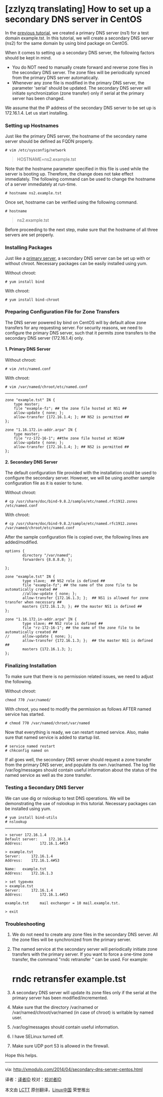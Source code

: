 [zzlyzq translating]
How to set up a secondary DNS server in CentOS
================================================================================
In the [previous tutorial][1], we created a primary DNS server (ns1) for a test domain example.tst. In this tutorial, we will create a secondary DNS server (ns2) for the same domain by using bind package on CentOS.

When it comes to setting up a secondary DNS server, the following factors should be kept in mind.

- You do NOT need to manually create forward and reverse zone files in the secondary DNS server. The zone files will be periodically synced from the primary DNS server automatically.
- Whenever any zone file is modified in the primary DNS server, the parameter 'serial' should be updated. The secondary DNS server will initiate synchronization (zone transfer) only if serial at the primary server has been changed. 

We assume that the IP address of the secondary DNS server to be set up is 172.16.1.4. Let us start installing.

### Setting up Hostnames ###

Just like the primary DNS server, the hostname of the secondary name server should be defined as FQDN properly.

    # vim /etc/sysconfig/network

> HOSTNAME=ns2.example.tst

Note that the hostname parameter specified in this file is used while the server is booting up. Therefore, the change does not take effect immediately. The following command can be used to change the hostname of a server immediately at run-time.

    # hostname ns2.example.tst

Once set, hostname can be verified using the following command.

    # hostname

> ns2.example.tst

Before proceeding to the next step, make sure that the hostname of all three servers are set properly.

### Installing Packages ###

Just like a [primary server][2], a secondary DNS server can be set up with or without chroot. Necessary packages can be easily installed using yum.

Without chroot:

    # yum install bind

With chroot:

    # yum install bind-chroot

### Preparing Configuration File for Zone Transfers ###

The DNS server powered by bind on CentOS will by default allow zone transfers for any requesting server. For security reasons, we need to configure the primary DNS server, such that it permits zone transfers to the secondary DNS server (172.16.1.4) only.

#### 1. Primary DNS Server ####

Without chroot:

    # vim /etc/named.conf

With chroot:

    # vim /var/named/chroot/etc/named.conf
	
----------

    zone "example.tst" IN {
        type master;
        file "example-fz"; ## the zone file hosted at NS1 ##
        allow-update { none; };
        allow-transfer {172.16.1.4; }; ## NS2 is permitted ##
    };
 
    zone "1.16.172.in-addr.arpa" IN {
        type master;
        file "rz-172-16-1"; ##the zone file hosted at NS1##
        allow-update { none; };
        allow-transfer {172.16.1.4; }; ## NS2 is permitted ##
    };

#### 2. Secondary DNS Server ####

The default configuration file provided with the installation could be used to configure the secondary server. However, we will be using another sample configuration file as it is easier to tune.

Without chroot:

    # cp /usr/share/doc/bind-9.8.2/sample/etc/named.rfc1912.zones /etc/named.conf

With chroot:

    # cp /usr/share/doc/bind-9.8.2/sample/etc/named.rfc1912.zones /var/named/chroot/etc/named.conf

After the sample configuration file is copied over, the following lines are added/modified.
	
    options {
            directory "/var/named";
            forwarders {8.8.8.8; };
 
    };
 
    zone "example.tst" IN {
            type slave;  ## NS2 role is defined ##
            file "example-fz"; ## the name of the zone file to be automatically created ##
            //allow-update { none; };
            allow-transfer {172.16.1.3; };  ## NS1 is allowed for zone transfer when necessary ##
            masters {172.16.1.3; }; ## the master NS1 is defined ##
    };
 
    zone "1.16.172.in-addr.arpa" IN {
            type slave; ## NS2 role is defined ##
            file "rz-172-16-1"; ## the name of the zone file to be automatically created ##
    //      allow-update { none; };
            allow-transfer {172.16.1.3; };  ## the master NS1 is defined ##
            masters {172.16.1.3; };
    };

### Finalizing Installation ###

To make sure that there is no permission related issues, we need to adjust the following.

Without chroot:

    chmod 770 /var/named/

With chroot, you need to modify the permission as follows AFTER named service has started.

    # chmod 770 /var/named/chroot/var/named

Now that everything is ready, we can restart named service. Also, make sure that named service is added to startup list.

    # service named restart
    # chkconfig named on

If all goes well, the secondary DNS server should request a zone transfer from the primary DNS server, and populate its own /var/named. The log file /var/log/messages should contain useful information about the status of the named service as well as the zone transfer.

### Testing a Secondary DNS Server ###

We can use dig or nslookup to test DNS operations. We will be demonstrating the use of nslookup in this tutorial. Necessary packages can be installed using yum.

    # yum install bind-utils
    # nslookup

----------

    > server 172.16.1.4
    Default server: 	172.16.1.4
    Address: 		172.16.1.4#53

    > example.tst
    Server:		172.16.1.4
    Address:	172.16.1.4#53

    Name:	example.tst
    Address: 	172.16.1.3

    > set type=mx
    > example.tst
    Server:		172.16.1.4
    Address:		172.16.1.4#53

    example.tst		mail exchanger = 10 mail.example.tst.

    > exit

### Troubleshooting ###

1. We do not need to create any zone files in the secondary DNS server. All the zone files will be synchronized from the primary server.

2. The named service at the secondary server will periodically initiate zone transfers with the primary server. If you want to force a one-time zone transfer, the command "rndc retransfer <FQDN>" can be used. For example:

    # rndc retransfer example.tst

3. A secondary DNS server will update its zone files only if the serial at the primary server has been modified/incremented.

4. Make sure that the directory /var/named or /var/named/chroot/var/named (in case of chroot) is writable by named user.

5. /var/log/messages should contain useful information.

6. I have SELinux turned off.

7. Make sure UDP port 53 is allowed in the firewall.

Hope this helps.

--------------------------------------------------------------------------------

via: http://xmodulo.com/2014/04/secondary-dns-server-centos.html

译者：[译者ID](https://github.com/译者ID) 校对：[校对者ID](https://github.com/校对者ID)

本文由 [LCTT](https://github.com/LCTT/TranslateProject) 原创翻译，[Linux中国](http://linux.cn/) 荣誉推出

[1]:http://xmodulo.com/2014/04/primary-dns-server-using-centos.html
[2]:http://xmodulo.com/2014/04/primary-dns-server-using-centos.html
